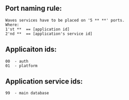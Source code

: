 ## Port naming rule:
    Waves services have to be placed on '5 ** **' ports.
    Where:
    1'st **  == [application id]
    2'nd **  == [application's service id]

## Applicaiton ids:
    00  - auth
    01  - platform

## Application service ids:
    99  - main database
